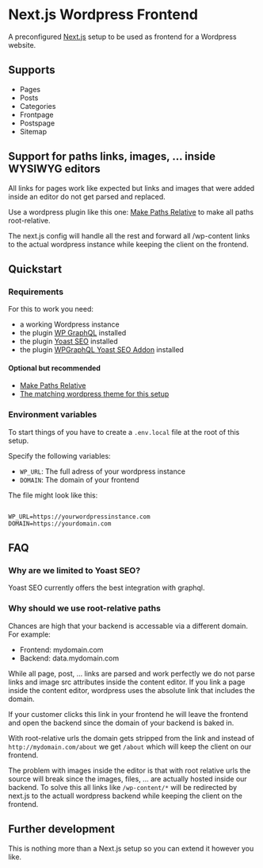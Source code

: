 # Next.js Wordpress Frontend
A preconfigured [Next.js](https://nextjs.org/) setup to be used as frontend for a Wordpress website.

## Supports
- Pages
- Posts
- Categories
- Frontpage
- Postspage
- Sitemap

## Support for paths links, images, ... inside WYSIWYG editors
All links for pages work like expected but links and images that were added inside an editor do not get parsed and replaced.

Use a wordpress plugin like this one: [Make Paths Relative](https://wordpress.org/plugins/make-paths-relative/) to make all paths root-relative.

The next.js config will handle all the rest and forward all /wp-content links to the actual wordpress instance while keeping the client on the frontend.

## Quickstart

### Requirements
For this to work you need:
- a working Wordpress instance
- the plugin [WP GraphQL](https://wordpress.org/plugins/wp-graphql/) installed
- the plugin [Yoast SEO](https://wordpress.org/plugins/wordpress-seo/) installed
- the plugin [WPGraphQL Yoast SEO Addon](https://wordpress.org/plugins/wordpress-seo/) installed

#### Optional but recommended
- [Make Paths Relative](https://wordpress.org/plugins/make-paths-relative/)
- [The matching wordpress theme for this setup](https://github.com/julianhandl/Nextjs-Wordpress-Theme)

### Environment variables
To start things of you have to create a ```.env.local``` file at the root of this setup.

Specify the following variables:
- ```WP_URL```: The full adress of your wordpress instance
- ```DOMAIN```: The domain of your frontend 

The file might look like this:
```

WP_URL=https://yourwordpressinstance.com
DOMAIN=https://yourdomain.com

```
## FAQ
### Why are we limited to Yoast SEO?
Yoast SEO currently offers the best integration with graphql.

### Why should we use root-relative paths
Chances are high that your backend is accessable via a different domain. For example:
- Frontend: mydomain.com
- Backend: data.mydomain.com

While all page, post, ... links are parsed and work perfectly we do not parse links and image src attributes inside the content editor. If you link a page inside the content editor, wordpress uses the absolute link that includes the domain.

If your customer clicks this link in your frontend he will leave the frontend and open the backend since the domain of your backend is baked in.

With root-relative urls the domain gets stripped from the link and instead of ```http://mydomain.com/about``` we get ```/about``` which will keep the client on our frontend.

The problem with images inside the editor is that with root relative urls the source will break since the images, files, ... are actually hosted inside our backend. To solve this all links like ```/wp-content/*``` will be redirected by next.js to the actuall wordpress backend while keeping the client on the frontend.

## Further development
This is nothing more than a Next.js setup so you can extend it however you like.